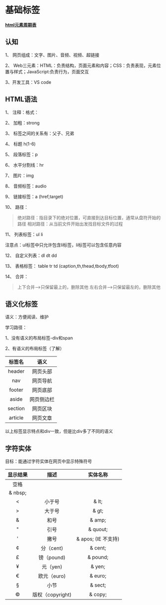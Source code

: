 # 基础标签

**[html元素周期表](https://www.xuanfengge.com/funny/html5/element/)**

## 认知

1、 网页组成：文字、图片、音频、视频、超链接

2、 Web三元素：HTML：负责结构，页面元素和内容；CSS：负责表现，元素位置与样式；JavaScript:负责行为，页面交互

3、开发工具：VS code

## HTML语法

1、 注释：格式：<!-- -->

2、 加粗：strong

3、 标签之间的关系有：父子、兄弟

4、 标题 h(1-6)

5、 段落标签：p

6、 水平分割线：hr

7、 图片：img

8、 音频标签：audio

9、 链接标签：a (href,target)

10、 路径：

> 绝对路径：指目录下的绝对位置，可直接到达目标位置，通常从盘符开始的路径
> 相对路径：从当前文件开始出发找目标文件的过程

11、 列表标签：ul li

注意点：ul标签中只允许包含li标签，li标签可以包含任意内容

12、 自定义列表：dl dt dd

13、 表格标签： table tr td (caption,th,thead,tbody,tfoot)

14、 合并：

> 上下合并-->只保留最上的，删除其他
> 左右合并-->只保留最左的，删除其他

## 语义化标签

语义：方便阅读、维护

学习路径：

1、没有语义的布局标签-div和span

2、有语义的布局标签（了解）

| 标签名 | 语义 |  
| :--: | :--: |  
| header | 网页头部 |  
| nav | 网页导航 |  
| footer | 网页底部 |  
| aside | 网页侧边栏 |  
| section | 网页区块 |  
| article | 网页文章 |

以上标签显示特点和div一致，但是比div多了不同的语义

## 字符实体

目标：能通过字符实体在网页中显示特殊符号

| 显示结果 | 描述 | 实体名称 |  
| :--: | :--: | :--: |  
| 空格   |      |          |  
|  & nbsp;|      |          |  
| <     | 小于号 |   & lt;   |  
| >     | 大于号 |   & gt;   |  
| &     | 和号   |   & amp;  |  
| "     | 引号   |   & quout; |  
| '     | 撇号   |   & apos; (IE 不支持) |  
| ¢     | 分（cent) |  & cent;  |  
| £     | 镑（pound) |  & pound;  |  
| ¥     | 元（yen)  |  & yen;  |  
| €     | 欧元（euro) |  & euro;  |  
| §     | 小节   |  & sect;  |  
| ©     | 版权（copyright) |  & copy;  |
